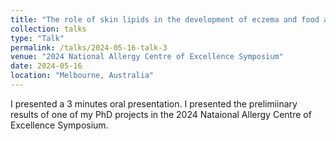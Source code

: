 ```yaml
---
title: "The role of skin lipids in the development of eczema and food allergies"
collection: talks
type: "Talk"
permalink: /talks/2024-05-16-talk-3
venue: "2024 National Allergy Centre of Excellence Symposium"
date: 2024-05-16
location: "Melbourne, Australia"
---
```


I presented a 3 minutes oral presentation. I presented the prelimiinary results of one of my PhD projects in the 2024 Nataional Allergy Centre of Excellence Symposium. 
